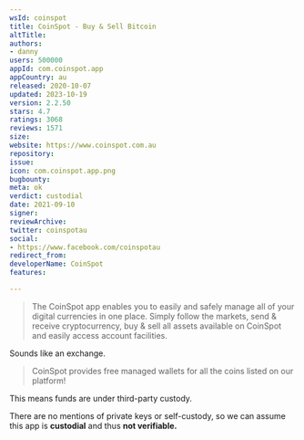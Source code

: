 ```yaml
---
wsId: coinspot
title: CoinSpot - Buy & Sell Bitcoin
altTitle: 
authors:
- danny
users: 500000
appId: com.coinspot.app
appCountry: au
released: 2020-10-07
updated: 2023-10-19
version: 2.2.50
stars: 4.7
ratings: 3068
reviews: 1571
size: 
website: https://www.coinspot.com.au
repository: 
issue: 
icon: com.coinspot.app.png
bugbounty: 
meta: ok
verdict: custodial
date: 2021-09-10
signer: 
reviewArchive: 
twitter: coinspotau
social:
- https://www.facebook.com/coinspotau
redirect_from: 
developerName: CoinSpot
features: 

---
```


> The CoinSpot app enables you to easily and safely manage all of your digital currencies in one place. Simply follow the markets, send & receive cryptocurrency, buy & sell all assets available on CoinSpot and easily access account facilities.

Sounds like an exchange.

> CoinSpot provides free managed wallets for all the coins listed on our platform! 

This means funds are under third-party custody. 

There are no mentions of private keys or self-custody, so we can assume this app is **custodial** and thus **not verifiable.**
